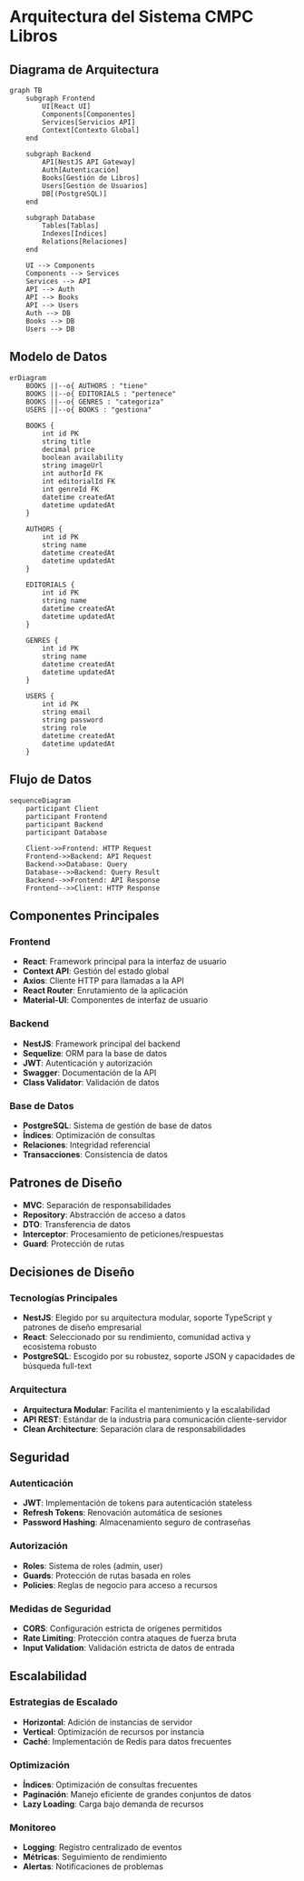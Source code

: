 # Arquitectura del Sistema CMPC Libros

## Diagrama de Arquitectura

```mermaid
graph TB
    subgraph Frontend
        UI[React UI]
        Components[Componentes]
        Services[Servicios API]
        Context[Contexto Global]
    end

    subgraph Backend
        API[NestJS API Gateway]
        Auth[Autenticación]
        Books[Gestión de Libros]
        Users[Gestión de Usuarios]
        DB[(PostgreSQL)]
    end

    subgraph Database
        Tables[Tablas]
        Indexes[Índices]
        Relations[Relaciones]
    end

    UI --> Components
    Components --> Services
    Services --> API
    API --> Auth
    API --> Books
    API --> Users
    Auth --> DB
    Books --> DB
    Users --> DB
```

## Modelo de Datos

```mermaid
erDiagram
    BOOKS ||--o{ AUTHORS : "tiene"
    BOOKS ||--o{ EDITORIALS : "pertenece"
    BOOKS ||--o{ GENRES : "categoriza"
    USERS ||--o{ BOOKS : "gestiona"

    BOOKS {
        int id PK
        string title
        decimal price
        boolean availability
        string imageUrl
        int authorId FK
        int editorialId FK
        int genreId FK
        datetime createdAt
        datetime updatedAt
    }

    AUTHORS {
        int id PK
        string name
        datetime createdAt
        datetime updatedAt
    }

    EDITORIALS {
        int id PK
        string name
        datetime createdAt
        datetime updatedAt
    }

    GENRES {
        int id PK
        string name
        datetime createdAt
        datetime updatedAt
    }

    USERS {
        int id PK
        string email
        string password
        string role
        datetime createdAt
        datetime updatedAt
    }
```

## Flujo de Datos

```mermaid
sequenceDiagram
    participant Client
    participant Frontend
    participant Backend
    participant Database

    Client->>Frontend: HTTP Request
    Frontend->>Backend: API Request
    Backend->>Database: Query
    Database-->>Backend: Query Result
    Backend-->>Frontend: API Response
    Frontend-->>Client: HTTP Response
```

## Componentes Principales

### Frontend
- **React**: Framework principal para la interfaz de usuario
- **Context API**: Gestión del estado global
- **Axios**: Cliente HTTP para llamadas a la API
- **React Router**: Enrutamiento de la aplicación
- **Material-UI**: Componentes de interfaz de usuario

### Backend
- **NestJS**: Framework principal del backend
- **Sequelize**: ORM para la base de datos
- **JWT**: Autenticación y autorización
- **Swagger**: Documentación de la API
- **Class Validator**: Validación de datos

### Base de Datos
- **PostgreSQL**: Sistema de gestión de base de datos
- **Índices**: Optimización de consultas
- **Relaciones**: Integridad referencial
- **Transacciones**: Consistencia de datos

## Patrones de Diseño
- **MVC**: Separación de responsabilidades
- **Repository**: Abstracción de acceso a datos
- **DTO**: Transferencia de datos
- **Interceptor**: Procesamiento de peticiones/respuestas
- **Guard**: Protección de rutas 

## Decisiones de Diseño

### Tecnologías Principales
- **NestJS**: Elegido por su arquitectura modular, soporte TypeScript y patrones de diseño empresarial
- **React**: Seleccionado por su rendimiento, comunidad activa y ecosistema robusto
- **PostgreSQL**: Escogido por su robustez, soporte JSON y capacidades de búsqueda full-text

### Arquitectura
- **Arquitectura Modular**: Facilita el mantenimiento y la escalabilidad
- **API REST**: Estándar de la industria para comunicación cliente-servidor
- **Clean Architecture**: Separación clara de responsabilidades

## Seguridad

### Autenticación
- **JWT**: Implementación de tokens para autenticación stateless
- **Refresh Tokens**: Renovación automática de sesiones
- **Password Hashing**: Almacenamiento seguro de contraseñas

### Autorización
- **Roles**: Sistema de roles (admin, user)
- **Guards**: Protección de rutas basada en roles
- **Policies**: Reglas de negocio para acceso a recursos

### Medidas de Seguridad
- **CORS**: Configuración estricta de orígenes permitidos
- **Rate Limiting**: Protección contra ataques de fuerza bruta
- **Input Validation**: Validación estricta de datos de entrada

## Escalabilidad

### Estrategias de Escalado
- **Horizontal**: Adición de instancias de servidor
- **Vertical**: Optimización de recursos por instancia
- **Caché**: Implementación de Redis para datos frecuentes

### Optimización
- **Índices**: Optimización de consultas frecuentes
- **Paginación**: Manejo eficiente de grandes conjuntos de datos
- **Lazy Loading**: Carga bajo demanda de recursos

### Monitoreo
- **Logging**: Registro centralizado de eventos
- **Métricas**: Seguimiento de rendimiento
- **Alertas**: Notificaciones de problemas 